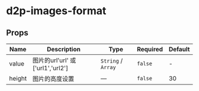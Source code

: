 # d2p-images-format

## Props

<!-- @vuese:d2p-images-format:props:start -->
|Name|Description|Type|Required|Default|
|---|---|---|---|---|
|value|图片的url'url' 或 ['url1','url2']|`String` / `Array`|`false`|-|
|height|图片的高度设置|—|`false`|30|

<!-- @vuese:d2p-images-format:props:end -->


